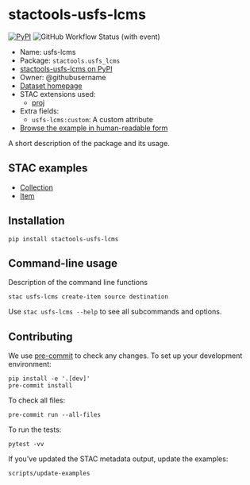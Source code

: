# stactools-usfs-lcms

[![PyPI](https://img.shields.io/pypi/v/stactools-usfs-lcms?style=for-the-badge)](https://pypi.org/project/stactools-usfs-lcms/)
![GitHub Workflow Status (with event)](https://img.shields.io/github/actions/workflow/status/stactools-packages/usfs-lcms/continuous-integration.yml?style=for-the-badge)

- Name: usfs-lcms
- Package: `stactools.usfs_lcms`
- [stactools-usfs-lcms on PyPI](https://pypi.org/project/stactools-usfs-lcms/)
- Owner: @githubusername
- [Dataset homepage](http://example.com)
- STAC extensions used:
  - [proj](https://github.com/stac-extensions/projection/)
- Extra fields:
  - `usfs-lcms:custom`: A custom attribute
- [Browse the example in human-readable form](https://radiantearth.github.io/stac-browser/#/external/raw.githubusercontent.com/stactools-packages/usfs-lcms/main/examples/collection.json)

A short description of the package and its usage.

## STAC examples

- [Collection](examples/collection.json)
- [Item](examples/item/item.json)

## Installation

```shell
pip install stactools-usfs-lcms
```

## Command-line usage

Description of the command line functions

```shell
stac usfs-lcms create-item source destination
```

Use `stac usfs-lcms --help` to see all subcommands and options.

## Contributing

We use [pre-commit](https://pre-commit.com/) to check any changes.
To set up your development environment:

```shell
pip install -e '.[dev]'
pre-commit install
```

To check all files:

```shell
pre-commit run --all-files
```

To run the tests:

```shell
pytest -vv
```

If you've updated the STAC metadata output, update the examples:

```shell
scripts/update-examples
```
